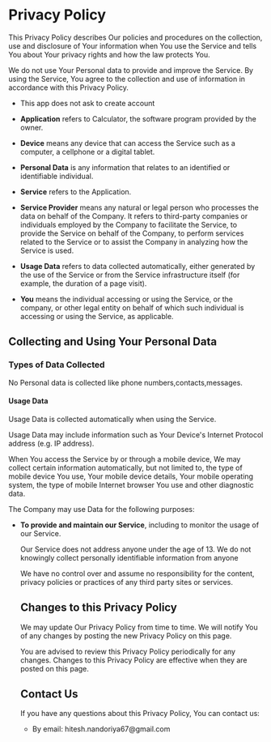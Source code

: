 <h1>Privacy Policy</h1>
<p>This Privacy Policy describes Our policies and procedures on the collection, use and disclosure of Your information when You use the Service and tells You about Your privacy rights and how the law protects You.</p>
<p>We do not use Your Personal data to provide and improve the Service. By using the Service, You agree to the collection and use of information in accordance with this Privacy Policy.</p>

<ul>
<li>
<p>This app does not ask to create account</p>
</li>
<li>
<p><strong>Application</strong> refers to Calculator, the software program provided by the owner.</p>
</li>

<li>
<p><strong>Device</strong> means any device that can access the Service such as a computer, a cellphone or a digital tablet.</p>
</li>
<li>
<p><strong>Personal Data</strong> is any information that relates to an identified or identifiable individual.</p>
</li>
<li>
<p><strong>Service</strong> refers to the Application.</p>
</li>
<li>
<p><strong>Service Provider</strong> means any natural or legal person who processes the data on behalf of the Company. It refers to third-party companies or individuals employed by the Company to facilitate the Service, to provide the Service on behalf of the Company, to perform services related to the Service or to assist the Company in analyzing how the Service is used.</p>
</li>
<li>
<p><strong>Usage Data</strong> refers to data collected automatically, either generated by the use of the Service or from the Service infrastructure itself (for example, the duration of a page visit).</p>
</li>
<li>
<p><strong>You</strong> means the individual accessing or using the Service, or the company, or other legal entity on behalf of which such individual is accessing or using the Service, as applicable.</p>
</li>
</ul>
<h2>Collecting and Using Your Personal Data</h2>
<h3>Types of Data Collected</h3>
<p>No Personal data is collected like phone numbers,contacts,messages.</p>
<h4>Usage Data</h4>
<p>Usage Data is collected automatically when using the Service.</p>
<p>Usage Data may include information such as Your Device's Internet Protocol address (e.g. IP address).</p>
<p>When You access the Service by or through a mobile device, We may collect certain information automatically, but not limited to, the type of mobile device You use, Your mobile device details,  Your mobile operating system, the type of mobile Internet browser You use and other diagnostic data.</p>
<p>The Company may use  Data for the following purposes:</p>
<ul>
<li>
<p><strong>To provide and maintain our Service</strong>, including to monitor the usage of our Service.</p>
</li>
<p>Our Service does not address anyone under the age of 13. We do not knowingly collect personally identifiable information from anyone</p>

<p>We have no control over and assume no responsibility for the content, privacy policies or practices of any third party sites or services.</p>
<h2>Changes to this Privacy Policy</h2>
<p>We may update Our Privacy Policy from time to time. We will notify You of any changes by posting the new Privacy Policy on this page.</p>
<p>You are advised to review this Privacy Policy periodically for any changes. Changes to this Privacy Policy are effective when they are posted on this page.</p>
<h2>Contact Us</h2>
<p>If you have any questions about this Privacy Policy, You can contact us:</p>
<ul>
<li>By email: hitesh.nandoriya67@gmail.com</li>
</ul>
